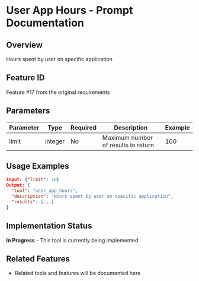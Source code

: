 # User App Hours - Prompt Documentation

## Overview
Hours spent by user on specific application

## Feature ID
Feature #17 from the original requirements

## Parameters
| Parameter | Type | Required | Description | Example |
|-----------|------|----------|-------------|---------|
| limit | integer | No | Maximum number of results to return | 100 |

## Usage Examples
```json
Input: {"limit": 10}
Output: {
  "tool": "user_app_hours",
  "description": "Hours spent by user on specific application",
  "results": [...]
}
```

## Implementation Status
**In Progress** - This tool is currently being implemented.

## Related Features
- Related tools and features will be documented here
